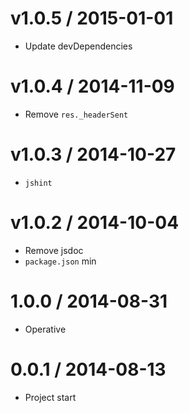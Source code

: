 v1.0.5 / 2015-01-01
==================

  * Update devDependencies

v1.0.4 / 2014-11-09
==================

  * Remove `res._headerSent`

v1.0.3 / 2014-10-27
==================

  * `jshint`

v1.0.2 / 2014-10-04
==================

  * Remove jsdoc
  * `package.json` min

1.0.0 / 2014-08-31
==================

  * Operative

0.0.1 / 2014-08-13
==================

  * Project start
